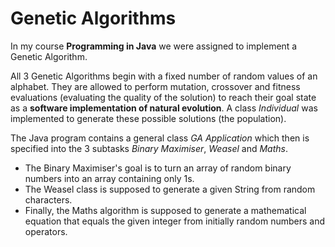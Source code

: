 # Genetic Algorithms

In my course **Programming in Java** we were assigned to implement a Genetic Algorithm.

All 3 Genetic Algorithms begin with a fixed number of random values of an alphabet. They are allowed to perform mutation, crossover and fitness evaluations (evaluating the quality of the solution) to reach their goal state as a **software implementation of natural evolution**. A class _Individual_ was implemented to generate these possible solutions (the population).

The Java program contains a general class _GA Application_ which then is specified into the 3 subtasks _Binary Maximiser_, _Weasel_ and _Maths_.

- The Binary Maximiser's goal is to turn an array of random binary numbers into an array containing only 1s.
- The Weasel class is supposed to generate a given String from random characters.
- Finally, the Maths algorithm is supposed to generate a mathematical equation that equals the given integer from initially random numbers and operators.
